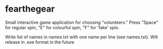 fearthegear
===========

Small interactive game application for choosing "volunteers."
Press "Space" for regular spin, "E" for colourful spin, "F" for 'fake' spin.

Write list of names in names.txt with one name per line (see names.txt).
Will release in .exe format in the future